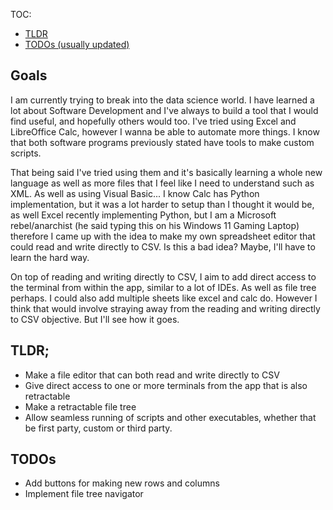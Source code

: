 TOC:
- [TLDR](#TLDR)
- [TODOs (usually updated)](#TODOs)


## Goals

I am currently trying to break into the data science world. I have learned a lot about Software Development and I've always to build a tool that I would find useful, and hopefully others would too. I've tried using Excel and LibreOffice Calc, however I wanna be able to automate more things. I know that both software programs previously stated have tools to make custom scripts.

That being said I've tried using them and it's basically learning a whole new language as well as more files that I feel like I need to understand such as XML. As well as using Visual Basic... I know Calc has Python implementation, but it was a lot harder to setup than I thought it would be, as well Excel recently implementing Python, but I am a Microsoft rebel/anarchist (he said typing this on his Windows 11 Gaming Laptop) therefore I came up with the idea to make my own spreadsheet editor that could read and write directly to CSV. Is this a bad idea? Maybe, I'll have to learn the hard way.

On top of reading and writing directly to CSV, I aim to add direct access to the terminal from within the app, similar to a lot of IDEs. As well as file tree perhaps. I could also add multiple sheets like excel and calc do. However I think that would involve straying away from the reading and writing directly to CSV objective. But I'll see how it goes.

## TLDR;
- Make a file editor that can both read and write directly to CSV
- Give direct access to one or more terminals from the app that is also retractable
- Make a retractable file tree
- Allow seamless running of scripts and other executables, whether that be first party, custom or third party.

## TODOs

- Add buttons for making new rows and columns
- Implement file tree navigator
